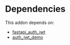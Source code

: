 # Dependencies

This addon depends on:

- [fastapi_auth_jwt](../../../../odoo-bringout-oca-rest-framework-fastapi_auth_jwt)
- [auth_jwt_demo](../../../../../oca-server-auth/odoo-bringout-oca-server-auth-auth_jwt_demo)
